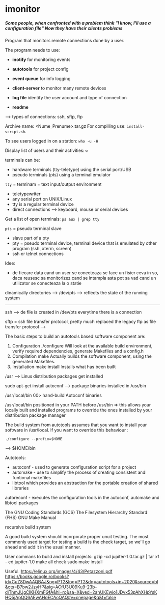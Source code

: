 # imonitor

##### Some people, when confronted with a problem think "I know, I'll use a configuration file" Now they have their clients problems


Program that monitors remote connections done by a user.

The program needs to use:

* **inotify** for monitoring events
* **autotools** for project config
* **event queue** for info logging
* **client-server** to monitor many remote devices

* **log file** identify the user account and type of connection
* **readme**

--> types of connections: ssh, sftp, ftp

Archive name: <Nume_Prenume>.tar.gz
For compilling use: `install-script.sh`.

To see users logged in on a station:
`who -u -H`

Display list of users and their activities:
`w`

terminals can be:
* hardware terminals (tty-teletype) using the serial port/USB
* pseudo terminals (pts) using a terminal emulator

`tty`
= terminam = text input/output environment
- teletypewriter
- any serial port on UNIX/Linux
- tty is a regular terminal device
- direct connections --> keyboard, mouse or serial devices

Get a list of open terminals:
`ps aux | grep tty`

`pts`
= pseudo terminal slave
- slave part of a pty
- pty = pseudo terminal device, terminal device that is emulated by other program (ssh, xterm, screen)
- ssh or telnet connections


Idee:
- de fiecare data cand un user se conecteaza se face un fisier ceva in so, daca reusesc sa monitorizez cand se intampla asta pot sa vad cand un utilizator se conecteaza la o statie

dinamically directories --> /dev/pts
--> reflects the state of the running system

-----------------------------------------------------------------

ssh
--> de file is created in /dev/pts everytime there is a connection

sftp = ssh file transfer protocol, pretty much replaced the legacy ftp as file transfer protocol
--> 

The basic steps to build an autotools based software component are:
1. Configuration
./configure
Will look at the available build environment, verify required dependencies, generate
Makefiles and a config.h
2. Compilation
make
Actually builds the software component, using the generated Makefiles.
3. Installation
make install
Installs what has been built

/usr --> Linus distribution packages get installed

sudo apt-get install autoconf --> package binaries installed in /usr/bin

/usr/local/bin 00> hand-build Autoconf binaries

/usr/local/bin positioned in your PATH before /usr/bin => this allows your locally built and installed programs to override the ones installed by your distribution package manager

The build system from autotools assumes that you want to install your software in /usr/local. If you want to override this behaviour :

`./configure --prefix=$HOME`

--> $HOME/bin

Autotools:

* autoconf - used to generate configuration script for a project
* automake - use to simplify the process of creating consistent and funtional makefiles
* libtool which provides an abstraction for the portable creation of shared libraries


autoreconf - executes the configuration tools in the autoconf, automake and libtool packages

The GNU Coding Standards (GCS)
The Filesystem Hierarchy Standard (FHS)
GNU Make Manual

recursive build system

A good build system should incorporate proper unuit testing. The most commonly used target for testing a build is the check target, so we'll go ahead and add it in the usual manner.

User commans to build and install projects:
gzip -cd jupiter-1.0.tar.gz | tar xf -
cd jupiter-1.0
make all check
sudo make install


Useful:
https://elinux.org/images/4/43/Petazzoni.pdf
https://books.google.ro/books?id=CuZ8DwAAQBAJ&pg=PT2&lpg=PT2&dq=autotools+in+2020&source=bl&ots=B7bw2JzyHP&sig=ACfU3U09Ku9-23b-diTnmJUgCIKHXmFGfA&hl=ro&sa=X&ved=2ahUKEwio1JDvx53pAhXHpYsKHQ5jApQQ6AEwAHoECAoQAQ#v=onepage&q&f=false